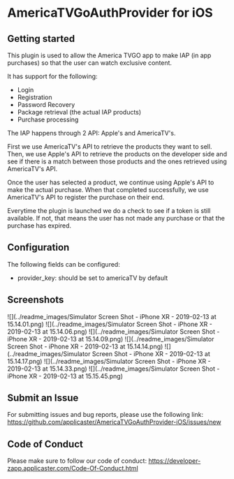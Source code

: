 # AmericaTVGoAuthProvider for iOS

## Getting started

This plugin is used to allow the America TVGO app to make IAP (in app purchases) so that the user can watch exclusive content.

It has support for the following:

- Login
- Registration
- Password Recovery
- Package retrieval (the actual IAP products)
- Purchase processing

The IAP happens through 2 API: Apple's and AmericaTV's.

First we use AmericaTV's API to retrieve the products they want to sell. Then, we use Apple's API to retrieve the products on the developer side and see if there is a match between those products and the ones retrieved using AmericaTV's API.

Once the user has selected a product, we continue using Apple's API to make the actual purchase. When that completed successfully, we use AmericaTV's API to register the purchase on their end.

Everytime the plugin is launched we do a check to see if a token is still available. If not, that means the user has not made any purchase or that the purchase has expired.

## Configuration

The following fields can be configured:

- provider_key: should be set to americaTV by default

## Screenshots

![](../readme_images/Simulator Screen Shot - iPhone XR - 2019-02-13 at 15.14.01.png)
![](../readme_images/Simulator Screen Shot - iPhone XR - 2019-02-13 at 15.14.06.png)
![](../readme_images/Simulator Screen Shot - iPhone XR - 2019-02-13 at 15.14.09.png)
![](../readme_images/Simulator Screen Shot - iPhone XR - 2019-02-13 at 15.14.14.png)
![](../readme_images/Simulator Screen Shot - iPhone XR - 2019-02-13 at 15.14.17.png)
![](../readme_images/Simulator Screen Shot - iPhone XR - 2019-02-13 at 15.14.33.png)
![](../readme_images/Simulator Screen Shot - iPhone XR - 2019-02-13 at 15.15.45.png)

## Submit an Issue

For submitting issues and bug reports, please use the following link:
https://github.com/applicaster/AmericaTVGoAuthProvider-iOS/issues/new

## Code of Conduct

Please make sure to follow our code of conduct:
https://developer-zapp.applicaster.com/Code-Of-Conduct.html
